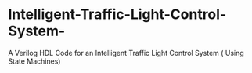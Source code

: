 # Intelligent-Traffic-Light-Control-System-
A Verilog HDL Code for an Intelligent Traffic Light Control System ( Using State Machines) 

